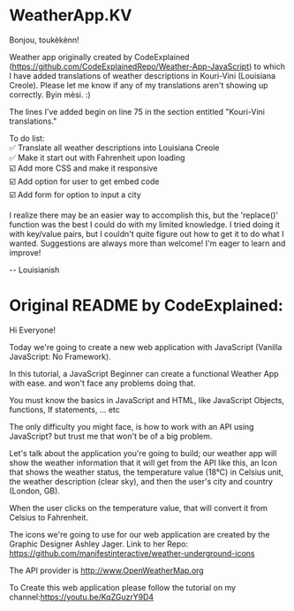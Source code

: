 # WeatherApp.KV

Bonjou, toukèkènn!

Weather app originally created by CodeExplained (https://github.com/CodeExplainedRepo/Weather-App-JavaScript) to which I have added translations of weather descriptions in Kouri-Vini (Louisiana Creole). Please let me know if any of my translations aren't showing up correctly. Byin mèsi. :)

The lines I've added begin on line 75 in the section entitled "Kouri-Vini translations."

To do list: <br>
✅ Translate all weather descriptions into Louisiana Creole <br>
✅ Make it start out with Fahrenheit upon loading <br>
☑️ Add more CSS and make it responsive <br>
☑️ Add option for user to get embed code <br>
☑️ Add form for option to input a city <br>

I realize there may be an easier way to accomplish this, but the 'replace()' function was the best I could do with my limited knowledge. I tried doing it with key/value pairs, but I couldn't quite figure out how to get it to do what I wanted. Suggestions are always more than welcome! I'm eager to learn and improve!

-- Louisianish


# Original README by CodeExplained:

Hi Everyone!

Today we're going to create a new web application with JavaScript (Vanilla JavaScript: No Framework).

In this tutorial, a JavaScript Beginner can create a functional Weather App with ease. and won't face any problems doing that.

You must know the basics in JavaScript and HTML, like JavaScript Objects, functions, If statements, ... etc

The only difficulty you might face, is how to work with an API using JavaScript? but trust me that won't be of a big problem.

Let's talk about the application you're going to build; our weather app will show the weather information that it will get from the API like this, an Icon that shows the weather status, the temperature value (18°C) in Celsius unit, the weather description (clear sky), and then the user's city and country (London, GB).

When the user clicks on the temperature value, that will convert it from Celsius to Fahrenheit.

The icons we're going to use for our web application are created by the Graphic Designer Ashley Jager.
Link to her Repo: https://github.com/manifestinteractive/weather-underground-icons

The API provider is http://www.OpenWeatherMap.org

To Create this web application please follow the tutorial on my channel:https://youtu.be/KqZGuzrY9D4
